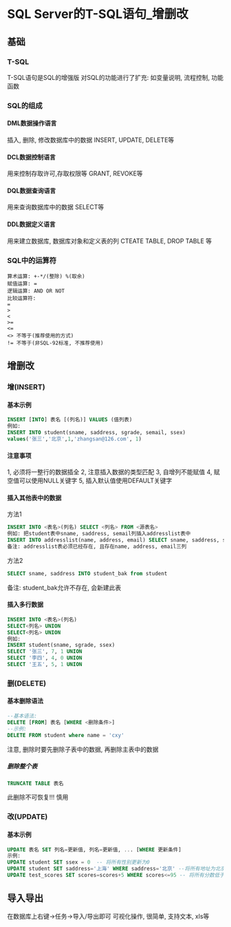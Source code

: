 # SQL Server的T-SQL语句_增删改
## 基础
### T-SQL
T-SQL语句是SQL的增强版
对SQL的功能进行了扩充: 如变量说明, 流程控制, 功能函数
### SQL的组成
#### DML数据操作语言
插入, 删除, 修改数据库中的数据
INSERT, UPDATE, DELETE等

#### DCL数据控制语言
用来控制存取许可,存取权限等
GRANT, REVOKE等

#### DQL数据查询语言
用来查询数据库中的数据
SELECT等

#### DDL数据定义语言
用来建立数据库, 数据库对象和定义表的列
CTEATE TABLE, DROP TABLE 等

### SQL中的运算符
```
算术运算: +-*/(整除) %(取余)
赋值运算: =
逻辑运算: AND OR NOT
比较运算符:
=
>
<
>=
<=
<> 不等于(推荐使用的方式)
!= 不等于(非SQL-92标准, 不推荐使用)
```

## 增删改
### 增(INSERT)
#### 基本示例
``` SQL
INSERT [INTO] 表名 [(列名)] VALUES (值列表)
例如:
INSERT INTO student(sname, saddress, sgrade, semail, ssex) 
values('张三','北京',1,'zhangsan@126.com', 1)
```
#### 注意事项
1, 必须将一整行的数据插全
2, 注意插入数据的类型匹配
3, 自增列不能赋值
4, 赋空值可以使用NULL关键字
5, 插入默认值使用DEFAULT关键字

#### 插入其他表中的数据
方法1
``` SQL
INSERT INTO <表名>(列名) SELECT <列名> FROM <源表名>
例如: 把student表中sname, saddress, semail列插入addresslist表中
INSERT INTO addresslist(name, address, email) SELECT sname, saddress, semail FROM student
备注: addresslist表必须已经存在, 且存在name, address, email三列
```
方法2
``` SQL
SELECT sname, saddress INTO student_bak from student
```
备注: student_bak允许不存在, 会新建此表

#### 插入多行数据
``` SQL
INSERT INTO <表名>(列名)
SELECT<列名> UNION
SELECT<列名> UNION
例如:
INSERT student(sname, sgrade, ssex)
SELECT '张三', 7, 1 UNION
SELECT '李四', 4, 0 UNION
SELECT '王五', 5, 1 UNION
```

### 删(DELETE)
#### 基本删除语法
``` SQL
--基本语法:
DELETE [FROM] 表名 [WHERE <删除条件>]
--示例:
DELETE FROM student where name = 'cxy'
```
注意, 删除时要先删除子表中的数据, 再删除主表中的数据
##### 删除整个表
``` SQL
TRUNCATE TABLE 表名
```
此删除不可恢复!!! 慎用

### 改(UPDATE)
#### 基本示例
```SQL
UPDATE 表名 SET 列名=更新值, 列名=更新值, ... [WHERE 更新条件]
示例:
UPDATE student SET ssex = 0  -- 将所有性别更新为0
UPDATE student SET saddress='上海' WHERE saddress='北京' --将所有地址为北京的记录更新为上海
UPDATE test_scores SET scores=scores+5 WHERE scores<=95 -- 将所有分数低于95分的提高5分
```

## 导入导出
在数据库上右键->任务->导入/导出即可
可视化操作, 很简单, 支持文本, xls等